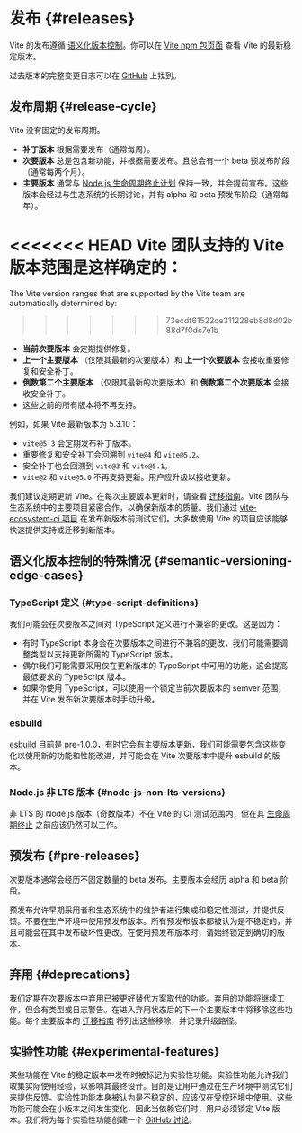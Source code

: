 # 发布 {#releases}

Vite 的发布遵循 [语义化版本控制](https://semver.org/)。你可以在 [Vite npm 包页面](https://www.npmjs.com/package/vite) 查看 Vite 的最新稳定版本。

过去版本的完整变更日志可以在 [GitHub](https://github.com/vitejs/vite/blob/main/packages/vite/CHANGELOG.md) 上找到。

## 发布周期 {#release-cycle}

Vite 没有固定的发布周期。

- **补丁版本** 根据需要发布（通常每周）。
- **次要版本** 总是包含新功能，并根据需要发布。且总会有一个 beta 预发布阶段（通常每两个月）。
- **主要版本** 通常与 [Node.js 生命周期终止计划](https://endoflife.date/nodejs) 保持一致，并会提前宣布。这些版本会经过与生态系统的长期讨论，并有 alpha 和 beta 预发布阶段（通常每年）。

<<<<<<< HEAD
Vite 团队支持的 Vite 版本范围是这样确定的：
=======
The Vite version ranges that are supported by the Vite team are automatically determined by:
>>>>>>> 73ecdf61522ce311228eb8d8d02b88d7f0dc7e1b

- **当前次要版本** 会定期提供修复。
- **上一个主要版本** （仅限其最新的次要版本）和 **上一个次要版本** 会接收重要修复和安全补丁。
- **倒数第二个主要版本** （仅限其最新的次要版本）和 **倒数第二个次要版本** 会接收安全补丁。
- 这些之前的所有版本将不再支持。

例如，如果 Vite 最新版本为 5.3.10：

- `vite@5.3` 会定期发布补丁版本。
- 重要修复和安全补丁会回溯到 `vite@4` 和 `vite@5.2`。
- 安全补丁也会回溯到 `vite@3` 和 `vite@5.1`。
- `vite@2` 和 `vite@5.0` 不再支持更新。用户应升级以接收更新。

我们建议定期更新 Vite。在每次主要版本更新时，请查看 [迁移指南](/guide/migration)。Vite 团队与生态系统中的主要项目紧密合作，以确保新版本的质量。我们通过 [vite-ecosystem-ci 项目](https://github.com/vitejs/vite-ecosystem-ci) 在发布新版本前测试它们。大多数使用 Vite 的项目应该能够快速提供支持或迁移到新版本。

## 语义化版本控制的特殊情况 {#semantic-versioning-edge-cases}

### TypeScript 定义 {#type-script-definitions}

我们可能会在次要版本之间对 TypeScript 定义进行不兼容的更改。这是因为：

- 有时 TypeScript 本身会在次要版本之间进行不兼容的更改，我们可能需要调整类型以支持更新所需的 TypeScript 版本。
- 偶尔我们可能需要采用仅在更新版本的 TypeScript 中可用的功能，这会提高最低要求的 TypeScript 版本。
- 如果你使用 TypeScript，可以使用一个锁定当前次要版本的 semver 范围，并在 Vite 发布新次要版本时手动升级。

### esbuild

[esbuild](https://esbuild.github.io/) 目前是 pre-1.0.0，有时它会有主要版本更新，我们可能需要包含这些变化以使用新的功能和性能改进，并可能会在 Vite 次要版本中提升 esbuild 的版本。

### Node.js 非 LTS 版本 {#node-js-non-lts-versions}

非 LTS 的 Node.js 版本（奇数版本）不在 Vite 的 CI 测试范围内，但在其 [生命周期终止](https://endoflife.date/nodejs) 之前应该仍然可以工作。

## 预发布 {#pre-releases}

次要版本通常会经历不固定数量的 beta 发布。主要版本会经历 alpha 和 beta 阶段。

预发布允许早期采用者和生态系统中的维护者进行集成和稳定性测试，并提供反馈。不要在生产环境中使用预发布版本。所有预发布版本都被认为是不稳定的，并且可能会在其中发布破坏性更改。在使用预发布版本时，请始终锁定到确切的版本。

## 弃用 {#deprecations}

我们定期在次要版本中弃用已被更好替代方案取代的功能。弃用的功能将继续工作，但会有类型或日志警告。在进入弃用状态后的下一个主要版本中将移除这些功能。每个主要版本的 [迁移指南](/guide/migration) 将列出这些移除，并记录升级路径。

## 实验性功能 {#experimental-features}

某些功能在 Vite 的稳定版本中发布时被标记为实验性功能。实验性功能允许我们收集实际使用经验，以影响其最终设计。目的是让用户通过在生产环境中测试它们来提供反馈。实验性功能本身被认为是不稳定的，应该仅在受控环境中使用。这些功能可能会在小版本之间发生变化，因此当依赖它们时，用户必须锁定 Vite 版本。我们将为每个实验性功能创建一个 [GitHub 讨论](https://github.com/vitejs/vite/discussions/categories/feedback?discussions_q=is%3Aopen+label%3Aexperimental+category%3AFeedback)。

